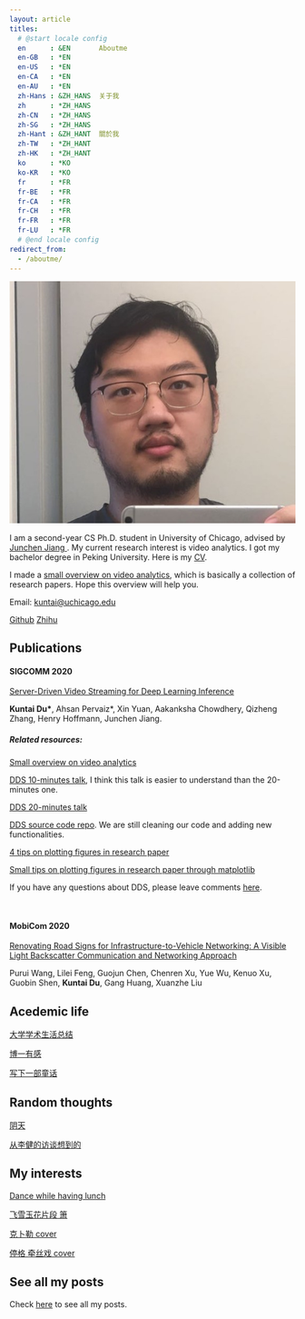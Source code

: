 ```yaml
---
layout: article
titles:
  # @start locale config
  en      : &EN       Aboutme
  en-GB   : *EN
  en-US   : *EN
  en-CA   : *EN
  en-AU   : *EN
  zh-Hans : &ZH_HANS  关于我
  zh      : *ZH_HANS
  zh-CN   : *ZH_HANS
  zh-SG   : *ZH_HANS
  zh-Hant : &ZH_HANT  關於我
  zh-TW   : *ZH_HANT
  zh-HK   : *ZH_HANT
  ko      : *KO       
  ko-KR   : *KO
  fr      : *FR       
  fr-BE   : *FR
  fr-CA   : *FR
  fr-CH   : *FR
  fr-FR   : *FR
  fr-LU   : *FR
  # @end locale config
redirect_from:
  - /aboutme/
---
```


<img class="image image--md" src="/assets/icon.jpg"/>

I am a second-year CS Ph.D. student in University of Chicago, advised by <a href="https://people.cs.uchicago.edu/~junchenj/"> Junchen Jiang </a>. My current research interest is video analytics. I got my bachelor degree in Peking University. Here is my <a href="/assets/CV.pdf"> CV</a>.

I made a [small overview on video analytics](/2020/07/23/Video-analytics-overview.html), which is basically a collection of research papers. Hope this overview will help you.

Email: kuntai@uchicago.edu

[Github](https://github.com/KuntaiDu/) [Zhihu](https://www.zhihu.com/people/du-kun-tai-19)



## Publications

#### SIGCOMM 2020

[Server-Driven Video Streaming for Deep Learning Inference](/assets/doc/DDS.pdf)

**Kuntai Du\***, Ahsan Pervaiz*, Xin Yuan, Aakanksha Chowdhery, Qizheng Zhang, Henry Hoffmann, Junchen Jiang.

##### Related resources:

[Small overview on video analytics](/2020/07/23/Video-analytics-overview.html)

[DDS 10-minutes talk](/2020/08/05/DDS-video,-slides-and-scripts-for-10-minutes-video.html), I think this talk is easier to understand than the 20-minutes one.

[DDS 20-minutes talk](/2020/07/30/Video,-slides,-and-scripts-for-DDS.html)

[DDS source code repo](https://github.com/KuntaiDu/dds/). We are still cleaning our code and adding new functionalities.

[4 tips on plotting figures in research paper](/2020/06/27/Tips-on-plotting-figures-like-DDS.html)

[Small tips on plotting figures in research paper through matplotlib](/2020/07/05/Tips-on-plotting-figures-like-DDS-technical.html)

If you have any questions about DDS, please leave comments [here](/2020/08/08/DDS-QA.html).

<br/>

#### MobiCom 2020
[Renovating Road Signs for Infrastructure-to-Vehicle Networking: A Visible Light Backscatter Communication and Networking Approach](http://soar.group/pubs/RetroI2V.MobiCom20.pdf)

Purui Wang, Lilei Feng, Guojun Chen, Chenren Xu, Yue Wu, Kenuo Xu, Guobin Shen, **Kuntai Du**, Gang Huang, Xuanzhe Liu

## Acedemic life

[大学学术生活总结](/2019/07/04/大学学术生活总结.html)

[博一有感](/2020/10/09/Thoughts-on-the-first-year-of-my-PhD.html)

[写下一部童话](/2020/07/28/写童话.html)

## Random thoughts

[阴天](/2020/07/19/阴天.html)

[从李健的访谈想到的](/2020/09/07/从李健想到的.html)

## My interests

[Dance while having lunch](/2020/07/05/和朋友吃饭.html)

[飞雪玉花片段 箫](/2020/07/03/飞雪玉花-箫.html)

[克卜勒 cover](/2020/08/15/克卜勒-record.html)

[停格 牵丝戏 cover](/2020/07/12/停格-record.html)

## See all my posts

Check [here](/) to see all my posts.